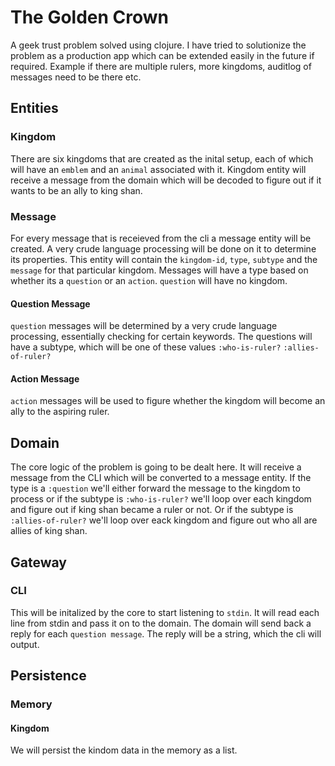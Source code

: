 # The Golden Crown
A geek trust problem solved using clojure. I have tried to solutionize the problem as a production app which can be extended easily in the future if required. Example if there are multiple rulers, more kingdoms, auditlog of messages need to be there etc.

## Entities
### Kingdom
There are six kingdoms that are created as the inital setup, each of which will have an `emblem` and an `animal` associated with it. Kingdom entity will receive a message from the domain which will be decoded to figure out if it wants to be an ally to king shan.

### Message
For every message that is receieved from the cli a message entity will be created. A very crude language processing will be done on it to determine its properties. This entity will contain the `kingdom-id`, `type`, `subtype` and the `message` for that particular kingdom.
Messages will have a type based on whether its a `question` or an `action`. `question` will have no kingdom.
#### Question Message
`question` messages will be determined by a very crude language processing, essentially checking for certain keywords. The questions will have a subtype, which will be one of these values `:who-is-ruler?` `:allies-of-ruler?`
#### Action Message
`action` messages will be used to figure whether the kingdom will become an ally to the aspiring ruler.

## Domain
The core logic of the problem is going to be dealt here. It will receive a message from the CLI which will be converted to a message entity. If the type is a `:question` we'll either forward the message to the kingdom to process or if the subtype is `:who-is-ruler?` we'll loop over each kingdom and figure out if king shan became a ruler or not. Or if the subtype is `:allies-of-ruler?` we'll loop over eack kingdom and figure out who all are allies of king shan.

## Gateway
### CLI
This will be initalized by the core to start listening to `stdin`. It will read each line from stdin and pass it on to the domain. The domain will send back a reply for each `question message`. The reply will be a string, which the cli will output.

## Persistence
### Memory
#### Kingdom
We will persist the kindom data in the memory as a list.
